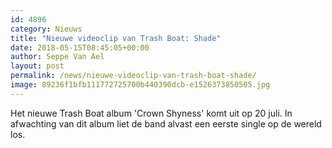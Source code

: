 ```yaml
---
id: 4896
category: Nieuws
title: "Nieuwe videoclip van Trash Boat: Shade"
date: 2018-05-15T08:45:05+00:00
author: Seppe Van Ael
layout: post
permalink: /news/nieuwe-videoclip-van-trash-boat-shade/
image: 89236f1bfb111772725700b440390dcb-e1526373850505.jpg
---
```

Het nieuwe Trash Boat album 'Crown Shyness' komt uit op 20 juli. In afwachting van dit album liet de band alvast een eerste single op de wereld los.
